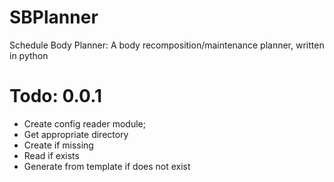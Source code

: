 # SBPlanner
Schedule Body Planner: A body recomposition/maintenance planner, written in python

# Todo: 0.0.1

* Create config reader module;
* Get appropriate directory
* Create if missing
* Read if exists
* Generate from template if does not exist
